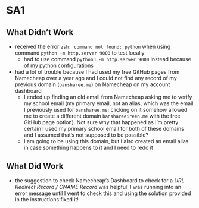 # SA1

## What Didn’t Work

- received the error `zsh: command not found: python` when using command `python -m http.server 9000` to test locally
    - had to use command `python3 -m http.server 9000` instead because of my python configurations
- had a lot of trouble because I had used my free GitHub pages from Namecheap over a year ago and I could not find any record of my previous domain (`bansharee.me`) on Namecheap on my account dashboard
    - I ended up finding an old email from Namecheap asking me to verify my school email (my primary email, not an alias, which was the email I previously used for `bansharee.me`; clicking on it somehow allowed me to create a different domain `banshareeireen.me` with the free GitHub page option). Not sure why that happened as I’m pretty certain I used my primary school email for both of these domains and I assumed that’s not supposed to be possible?
    - I am going to be using this domain, but I also created an email alias in case something happens to it and I need to redo it

## What Did Work

- the suggestion to check Namecheap’s Dashboard to check for a *URL Redirect Record / CNAME Record* was helpful! I was running into an error message until I went to check this and using the solution provided in the instructions fixed it!